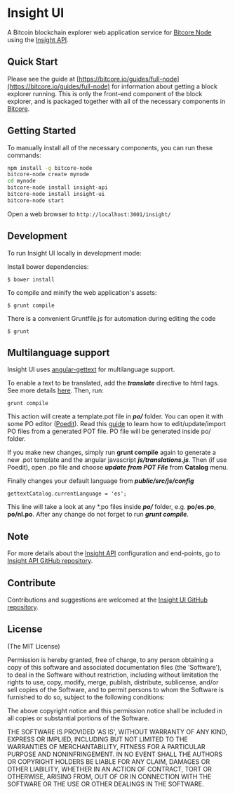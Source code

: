 # Insight UI

A Bitcoin blockchain explorer web application service for [Bitcore Node](https://github.com/bitpay/bitcore-node) using the [Insight API](https://github.com/sumcoin/insight-api-sumcoin).

## Quick Start

Please see the guide at [https://bitcore.io/guides/full-node](https://bitcore.io/guides/full-node) for information about getting a block explorer running. This is only the front-end component of the block explorer, and is packaged together with all of the necessary components in [Bitcore](https://github.com/bitpay/bitcore).

## Getting Started

To manually install all of the necessary components, you can run these commands:

```bash
npm install -g bitcore-node
bitcore-node create mynode
cd mynode
bitcore-node install insight-api
bitcore-node install insight-ui
bitcore-node start
```

Open a web browser to `http://localhost:3001/insight/`

## Development

To run Insight UI locally in development mode:

Install bower dependencies:

```
$ bower install
```

To compile and minify the web application's assets:

```
$ grunt compile
```

There is a convenient Gruntfile.js for automation during editing the code

```
$ grunt
```

## Multilanguage support

Insight UI uses [angular-gettext](http://angular-gettext.rocketeer.be) for multilanguage support.

To enable a text to be translated, add the **_translate_** directive to html tags. See more details [here](http://angular-gettext.rocketeer.be/dev-guide/annotate/). Then, run:

```
grunt compile
```

This action will create a template.pot file in **_po/_** folder. You can open it with some PO editor ([Poedit](http://poedit.net)). Read this [guide](http://angular-gettext.rocketeer.be/dev-guide/translate/) to learn how to edit/update/import PO files from a generated POT file. PO file will be generated inside po/ folder.

If you make new changes, simply run **grunt compile** again to generate a new .pot template and the angular javascript **_js/translations.js_**. Then (if use Poedit), open .po file and choose **_update from POT File_** from **Catalog** menu.

Finally changes your default language from **_public/src/js/config_**

```
gettextCatalog.currentLanguage = 'es';
```

This line will take a look at any \*.po files inside **_po/_** folder, e.g.
**po/es.po**, **po/nl.po**. After any change do not forget to run **_grunt
compile_**.

## Note

For more details about the [Insight API](https://github.com/sumcoin/insight-api-sumcoin) configuration and end-points, go to [Insight API GitHub repository](https://github.com/sumcoin/insight-api-sumcoin).

## Contribute

Contributions and suggestions are welcomed at the [Insight UI GitHub repository](https://github.com/sumcoin/insight-ui-sumcoin).

## License

(The MIT License)

Permission is hereby granted, free of charge, to any person obtaining
a copy of this software and associated documentation files (the
'Software'), to deal in the Software without restriction, including
without limitation the rights to use, copy, modify, merge, publish,
distribute, sublicense, and/or sell copies of the Software, and to
permit persons to whom the Software is furnished to do so, subject to
the following conditions:

The above copyright notice and this permission notice shall be
included in all copies or substantial portions of the Software.

THE SOFTWARE IS PROVIDED 'AS IS', WITHOUT WARRANTY OF ANY KIND,
EXPRESS OR IMPLIED, INCLUDING BUT NOT LIMITED TO THE WARRANTIES OF
MERCHANTABILITY, FITNESS FOR A PARTICULAR PURPOSE AND NONINFRINGEMENT.
IN NO EVENT SHALL THE AUTHORS OR COPYRIGHT HOLDERS BE LIABLE FOR ANY
CLAIM, DAMAGES OR OTHER LIABILITY, WHETHER IN AN ACTION OF CONTRACT,
TORT OR OTHERWISE, ARISING FROM, OUT OF OR IN CONNECTION WITH THE
SOFTWARE OR THE USE OR OTHER DEALINGS IN THE SOFTWARE.
